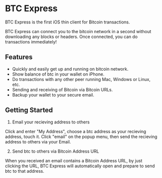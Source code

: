 BTC Express
===========

BTC Express is the first iOS thin client for Bitcoin transactions.

BTC Express can connect you to the bitcoin network in a second without downloading any blocks or headers. Once connected, you can do transactions immediately!

Features 
--------
* Quickly and easily get up and running on bitcoin network.
* Show balance of btc in your wallet on iPhone.
* Do transactions with any other peer running Mac, Windows or Linux, etc.
* Sending and receiving of Bitcoin via Bitcoin URLs. 
* Backup your wallet to your secure email.

Getting Started
---------------
1. Email your recieving address to others

Click and enter "My Address", choose a btc address as your recieving address, touch it. Click "email" on the popup menu, then send the recieving address to others via your Email.

2. Send btc to others via Bitcoin Address URL

When you received an email contains a Bitcoin Address URL, by just clicking the URL, BTC Express will automatically open and prepare to send btc to that address.
